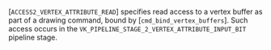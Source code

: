 [`ACCESS2_VERTEX_ATTRIBUTE_READ`] specifies read access to a
vertex buffer as part of a drawing command, bound by
[`cmd_bind_vertex_buffers`].
Such access occurs in the
`VK_PIPELINE_STAGE_2_VERTEX_ATTRIBUTE_INPUT_BIT` pipeline stage.
